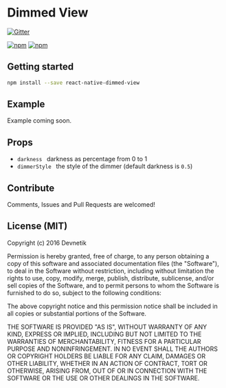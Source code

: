 # Dimmed View

[![Gitter](https://badges.gitter.im/Devnetik/react-native-dimmed-view.svg)](https://gitter.im/Devnetik/react-native-dimmed-view?utm_source=badge&utm_medium=badge&utm_campaign=pr-badge&utm_content=badge)

[![npm](https://img.shields.io/npm/dm/react-native-dimmed-view.svg?maxAge=2592000)](https://www.npmjs.com/package/react-native-dimmed-view)
[![npm](https://img.shields.io/npm/v/react-native-dimmed-view.svg?maxAge=2592000)](https://www.npmjs.com/package/react-native-dimmed-view)


## Getting started
```sh
npm install --save react-native-dimmed-view
```

## Example

Example coming soon.

## Props

- `darkness ` darkness as percentage from 0 to 1
- `dimmerStyle ` the style of the dimmer (default darkness is `0.5`)

## Contribute

Comments, Issues and Pull Requests are welcomed!

## License (MIT)

Copyright (c) 2016 Devnetik

Permission is hereby granted, free of charge, to any person obtaining a copy of this software and associated documentation files (the "Software"), to deal in the Software without restriction, including without limitation the rights to use, copy, modify, merge, publish, distribute, sublicense, and/or sell copies of the Software, and to permit persons to whom the Software is furnished to do so, subject to the following conditions:

The above copyright notice and this permission notice shall be included in all copies or substantial portions of the Software.

THE SOFTWARE IS PROVIDED "AS IS", WITHOUT WARRANTY OF ANY KIND, EXPRESS OR IMPLIED, INCLUDING BUT NOT LIMITED TO THE WARRANTIES OF MERCHANTABILITY, FITNESS FOR A PARTICULAR PURPOSE AND NONINFRINGEMENT. IN NO EVENT SHALL THE AUTHORS OR COPYRIGHT HOLDERS BE LIABLE FOR ANY CLAIM, DAMAGES OR OTHER LIABILITY, WHETHER IN AN ACTION OF CONTRACT, TORT OR OTHERWISE, ARISING FROM, OUT OF OR IN CONNECTION WITH THE SOFTWARE OR THE USE OR OTHER DEALINGS IN THE SOFTWARE.
